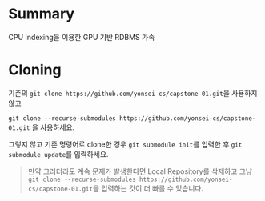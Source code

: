 # Summary

CPU Indexing을 이용한 GPU 기반 RDBMS 가속

# Cloning

기존의 `git clone https://github.com/yonsei-cs/capstone-01.git`을 사용하지 않고

`git clone --recurse-submodules https://github.com/yonsei-cs/capstone-01.git`
을 사용하세요.

그렇지 않고 기존 명령어로 clone한 경우 `git submodule init`를 입력한 후 `git submodule update`를 입력하세요.

> 만약 그러더라도 계속 문제가 발생한다면 Local Repository를 삭제하고 그냥 `git clone --recurse-submodules https://github.com/yonsei-cs/capstone-01.git`을 입력하는 것이 더 빠를 수 있습니다.
